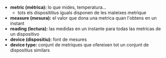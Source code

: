 
- **metric (métrica):** lo que mides, temperatura...
	- tots els disposititius iguals disponen de les mateixes metrique
- **measure (mesura):** el valor que dona una metrica quan l'obtens en un instant
- **reading (lectura):** las medidas en un instante para todas las metricas de un dispositivo
- **device (dispositiu):** font de mesures
- **device type:** conjunt de metriques que ofereixen tot un conjunt de dispositius similars

